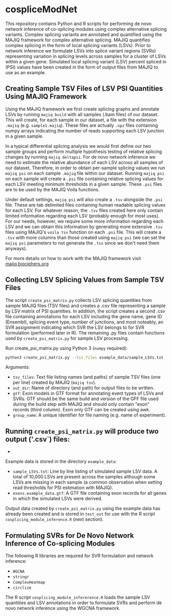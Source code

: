 # cospliceModNet


This repository contains Python and R scripts for performing de novo network inference of co-splicing modules using complex alternative splicing variants. Complex splicing variants are annotated and quantified using the MAJIQ framework for complex alternative splicing. MAJIQ quantifies complex splicing in the form of local splicing variants (LSVs). Prior to network inference we formulate LSVs into splice variant regions (SVRs) representing variation in splicing levels across samples for a cluster of LSVs within a given gene. Simulated local splicing variant (LSV) percent spliced in (PSI) values have been created in the form of output files from MAJIQ to use as an example. 

## Creating Sample TSV Files of LSV PSI Quantities Using MAJIQ Framework

Using the MAJIQ framework we first create splicing graphs and annotate LSVs by running `majiq build` with all samples (.bam files) of our dataset. This will create, for each sample in our dataset, a file with the extension `.majiq` (e.g. `sample1.majiq`). These files are actually `.npz` files containing numpy arrays indicating the number of reads supporting each LSV junction in a given sample. 

In a typical differential splicing analysis we would first define our two sample groups and perform multiple hypothesis testing of relative splicing changes by running `majiq deltapsi`. For de novo network inference we need to estimate the relative abundance of each LSV across all samples of our dataset. Therefore, in order to obtain per-sample splicing values we run `majiq psi` on each sample `.majiq` file within our dataset. Running `majiq psi` on each sample will create a `.psi` file containing relative splicing values for each LSV meeting minimum thresholds in a given sample. These `.psi` files are to be used by the MAJIQ Voila functions. 

Under default settings, `majiq psi` will also create a `.tsv` alongside the `.psi` file. These are tab delimited files containing human readable splicing values for each LSV. For whatever reason, the `.tsv` files created here only contain limited information regarding each LSV (probably enough for most uses). For our needs, however, we require some more information regarding each LSV and we can obtain this information by generating more extensive `.tsv` files using MAJIQ's `voila tsv` function on each `.psi` file. This will create a `.tsv` with more columns than those created using `majiq psi` (we can set the `majiq psi` parameters to not generate the `.tsv` since we don't need them anyways).

For more details on how to work with the MAJIQ framework visit [majiq.biociphers.org](http://majiq.biociphers.org/)

## Collecting LSV Splicing Values from Sample TSV Files

The script `create_psi_matrix.py` collects LSV splicing quantities from sample MAJIQ files (TSV files) and creates a .csv file representing a sample by LSV matrix of PSI quantities. In addition, the script creates a second .csv file containing annotations for each LSV including the gene name, gene ID (Ensembl), splicing event type, number of junctions, and most noteably, an SVR assignment indicating which SVR the LSV belongs to for SVR formulation (performed later in R). The remaining .py files contain functions used by `create_psi_matrix.py` for sample LSV processing. 

Run create_psi_matrix.py using Python 3 (`numpy` required):
```bash
python3 create_psi_matrix.py --tsv_files example_data/sample_LSVs.txt --out_dir test_out --gtf example_data/exons.example_data.gtf --group_name example_data  
```
Arguments:
- `tsv_files`: Text file listing names (and paths) of sample TSV files (one per line) created by MAJIQ (`majiq tsv`).
- `out_dir`: Name of directory (and path) for output files to be written.
- `gtf`: Exon models in GTF format for annotating event types of LSVs and SVRs. GTF should be the same build and version of the GFF file used during the build step with MAJIQ and should only contain "exon" records (third column). Exon only GTF can be created using awk.
- `group_name`: A unique identifier for file naming (e.g. name of experiment).

Running `create_psi_matrix.py` will produce two output ('.csv`) files:
- 
- 

Example data is stored in the directory `example_data`:
- `sample_LSVs.txt`: Line by line listing of simulated sample LSV data. A total of 10,000 LSVs are present across the samples although some LSVs are missing in each sample (a common observation when setting read thresholds for PSI estimation with MAJIQ).
- `exons.example_data.gtf`: A GTF file containing exon records for all genes in which the simulated LSVs were derived. 

Output data created by `create_psi_matrix.py` using the example data has already been created and is stored in `test_out` for use with the R script `cosplicing_module_inference.R` (next section). 

## Formulating SVRs for De Novo Network Inference of Co-splicing Modules

The following R libraries are required for SVR formulation and network inference:
- `WGCNA`
- `stringr`  
- `ComplexHeatmap`
- `circlize`

The R script `cosplicing_module_infererence.R` loads the sample LSV quantities and LSV annotations in order to formulate SVRs and perform de novo network inference using the WGCNA framework.  


